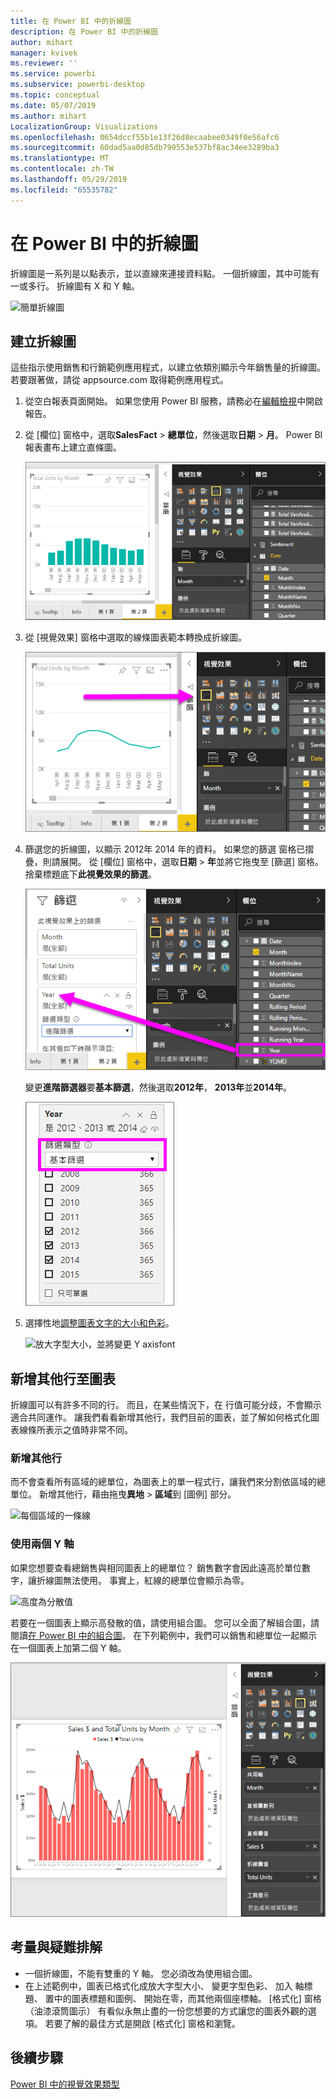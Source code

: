 ```yaml
---
title: 在 Power BI 中的折線圖
description: 在 Power BI 中的折線圖
author: mihart
manager: kvivek
ms.reviewer: ''
ms.service: powerbi
ms.subservice: powerbi-desktop
ms.topic: conceptual
ms.date: 05/07/2019
ms.author: mihart
LocalizationGroup: Visualizations
ms.openlocfilehash: 0654dccf55b1e13f26d8ecaabee0349f0e56afc6
ms.sourcegitcommit: 60dad5aa0d85db790553e537bf8ac34ee3289ba3
ms.translationtype: MT
ms.contentlocale: zh-TW
ms.lasthandoff: 05/29/2019
ms.locfileid: "65535782"
---
```

# <a name="line-charts-in-power-bi"></a>在 Power BI 中的折線圖
折線圖是一系列是以點表示，並以直線來連接資料點。 一個折線圖，其中可能有一或多行。 折線圖有 X 和 Y 軸。 

![簡單折線圖](media/power-bi-line-charts/power-bi-line.png)

## <a name="create-a-line-chart"></a>建立折線圖
這些指示使用銷售和行銷範例應用程式，以建立依類別顯示今年銷售量的折線圖。 若要跟著做，請從 appsource.com 取得範例應用程式。

1. 從空白報表頁面開始。 如果您使用 Power BI 服務，請務必在[編輯檢視](../service-interact-with-a-report-in-editing-view.md)中開啟報告。

2. 從 [欄位] 窗格中，選取**SalesFact** \> **總單位**，然後選取**日期** > **月**。  Power BI 報表畫布上建立直條圖。

    ![從 [欄位] 窗格中選取](media/power-bi-line-charts/power-bi-step1.png)

4. 從 [視覺效果] 窗格中選取的線條圖表範本轉換成折線圖。 

    ![將轉換成折線圖](media/power-bi-line-charts/power-bi-convert-to-line.png)
   

4. 篩選您的折線圖，以顯示 2012年 2014 年的資料。 如果您的篩選 窗格已摺疊，則請展開。 從 [欄位] 窗格中，選取**日期** \> **年**並將它拖曳至 [篩選] 窗格。 捨棄標題底下**此視覺效果的篩選**。 
     
    ![列旁邊的欄位 窗格](media/power-bi-line-charts/power-bi-year-filter.png)

    變更**進階篩選器**要**基本篩選**，然後選取**2012年**， **2013年**並**2014年**。

    ![年度的篩選器](media/power-bi-line-charts/power-bi-filter-year.png)

6. 選擇性地[調整圖表文字的大小和色彩](power-bi-visualization-customize-title-background-and-legend.md)。 

    ![放大字型大小，並將變更 Y axisfont](media/power-bi-line-charts/power-bi-line-3years.png)

## <a name="add-additional-lines-to-the-chart"></a>新增其他行至圖表
折線圖可以有許多不同的行。 而且，在某些情況下，在 行值可能分歧，不會顯示適合共同運作。 讓我們看看新增其他行，我們目前的圖表，並了解如何格式化圖表線條所表示之值時非常不同。 

### <a name="add-additional-lines"></a>新增其他行
而不會查看所有區域的總單位，為圖表上的單一程式行，讓我們來分割依區域的總單位。 新增其他行，藉由拖曳**異地** > **區域**到 [圖例] 部分。

   ![每個區域的一條線](media/power-bi-line-charts/power-bi-line-regions.png)


### <a name="use-two-y-axes"></a>使用兩個 Y 軸
如果您想要查看總銷售與相同圖表上的總單位？ 銷售數字會因此遠高於單位數字，讓折線圖無法使用。 事實上，紅線的總單位會顯示為零。

   ![高度為分散值](media/power-bi-line-charts/power-bi-diverging.png)

若要在一個圖表上顯示高發散的值，請使用組合圖。 您可以全面了解組合圖，請閱讀[在 Power BI 中的組合圖](power-bi-visualization-combo-chart.md)。 在下列範例中，我們可以銷售和總單位一起顯示在一個圖表上加第二個 Y 軸。 

   ![高度為分散值](media/power-bi-line-charts/power-bi-dual-axes.png)

## <a name="considerations-and-troubleshooting"></a>考量與疑難排解
* 一個折線圖，不能有雙重的 Y 軸。  您必須改為使用組合圖。
* 在上述範例中，圖表已格式化成放大字型大小、 變更字型色彩、 加入 軸標題、 置中的圖表標題和圖例、 開始在零，而其他兩個座標軸。 [格式化] 窗格 （油漆滾筒圖示） 有看似永無止盡的一份您想要的方式讓您的圖表外觀的選項。 若要了解的最佳方式是開啟 [格式化] 窗格和瀏覽。

## <a name="next-steps"></a>後續步驟

[Power BI 中的視覺效果類型](power-bi-visualization-types-for-reports-and-q-and-a.md)


